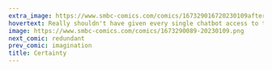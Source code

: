 ```yaml
---
extra_image: https://www.smbc-comics.com/comics/167329016720230109after.png
hovertext: Really shouldn't have given every single chatbot access to the nuclear codes.
image: https://www.smbc-comics.com/comics/1673290089-20230109.png
next_comic: redundant
prev_comic: imagination
title: Certainty
---
```


